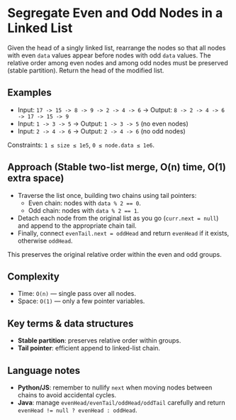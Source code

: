 # Segregate Even and Odd Nodes in a Linked List

Given the head of a singly linked list, rearrange the nodes so that all nodes with even `data` values appear before nodes with odd `data` values. The relative order among even nodes and among odd nodes must be preserved (stable partition). Return the head of the modified list.

## Examples
- Input: `17 -> 15 -> 8 -> 9 -> 2 -> 4 -> 6` → Output: `8 -> 2 -> 4 -> 6 -> 17 -> 15 -> 9`
- Input: `1 -> 3 -> 5` → Output: `1 -> 3 -> 5` (no even nodes)
- Input: `2 -> 4 -> 6` → Output: `2 -> 4 -> 6` (no odd nodes)

Constraints: `1 ≤ size ≤ 1e5`, `0 ≤ node.data ≤ 1e6`.

## Approach (Stable two-list merge, O(n) time, O(1) extra space)
- Traverse the list once, building two chains using tail pointers:
  - Even chain: nodes with `data % 2 == 0`.
  - Odd chain: nodes with `data % 2 == 1`.
- Detach each node from the original list as you go (`curr.next = null`) and append to the appropriate chain tail.
- Finally, connect `evenTail.next = oddHead` and return `evenHead` if it exists, otherwise `oddHead`.

This preserves the original relative order within the even and odd groups.

## Complexity
- Time: `O(n)` — single pass over all nodes.
- Space: `O(1)` — only a few pointer variables.

## Key terms & data structures
- **Stable partition**: preserves relative order within groups.
- **Tail pointer**: efficient append to linked-list chain.

## Language notes
- **Python/JS**: remember to nullify `next` when moving nodes between chains to avoid accidental cycles.
- **Java**: manage `evenHead/evenTail/oddHead/oddTail` carefully and return `evenHead != null ? evenHead : oddHead`.
